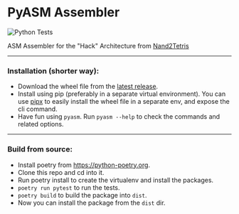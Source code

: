# PyASM Assembler

![Python Tests](https://github.com/volf52/pyasm-nand2tetris/workflows/Run%20Python%20Tests/badge.svg?branch=main)

ASM Assembler for the "Hack" Architecture from [Nand2Tetris](https://www.nand2tetris.org)

---
### Installation (shorter way):

- Download the wheel file from the [latest release](https://github.com/volf52/pyasm-nand2tetris/releases/latest).
- Install using pip (preferably in a separate virtual environment). You can use [pipx](https://pipxproject.github.io/pipx) to easily install the wheel file in a separate env, and expose the cli command.
- Have fun using `pyasm`. Run `pyasm --help` to check the commands and related options.

---
### Build from source:
- Install poetry from https://python-poetry.org.
- Clone this repo and cd into it.
- Run poetry install to create the virtualenv and install the packages.
- `poetry run pytest` to run the tests.
- `poetry build` to build the package into `dist`.
- Now you can install the package from the `dist` dir.

